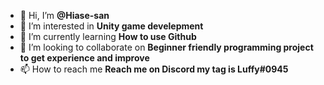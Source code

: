 - 👋 Hi, I’m **@Hiase-san**
- 👀 I’m interested in **Unity game develepment**
- 🌱 I’m currently learning **How to use Github**
- 💞️ I’m looking to collaborate on **Beginner friendly programming project to get experience and improve**
- 📫 How to reach me **Reach me on Discord my tag is Luffy#0945**

<!---
Hiase-san/Hiase-san is a ✨ special ✨ repository because its `README.md` (this file) appears on your GitHub profile.
You can click the Preview link to take a look at your changes.
--->
